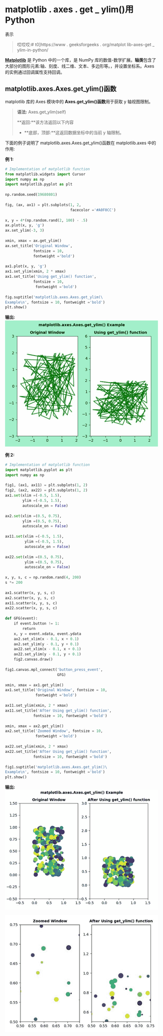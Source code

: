 # matplotlib . axes . get _ ylim()用 Python

表示

> 哎哎哎:# t0]https://www . geeksforgeeks . org/matplot lib-axes-get _ ylim-in-python/

**[Matplotlib](https://www.geeksforgeeks.org/python-introduction-matplotlib/)** 是 Python 中的一个库，是 NumPy 库的数值-数学扩展。**轴类**包含了大部分的图形元素:轴、刻度、线二维、文本、多边形等。，并设置坐标系。Axes 的实例通过回调属性支持回调。

## matplotlib.axes.Axes.get_ylim()函数

matplotlib 库的 Axes 模块中的 **Axes.get_ylim()函数**用于获取 y 轴视图限制。

> **语法:** Axes.get_ylim(self)
> 
> **返回:**该方法返回以下内容
> 
> *   **底部，顶部:**这返回数据坐标中的当前 y 轴限制。

下面的例子说明了 matplotlib.axes.Axes.get_ylim()函数在 matplotlib.axes 中的作用:

**例 1:**

```py
# Implementation of matplotlib function
from matplotlib.widgets import Cursor
import numpy as np
import matplotlib.pyplot as plt

np.random.seed(19680801)

fig, (ax, ax1) = plt.subplots(1, 2,
                              facecolor ='#A0F0CC')

x, y = 4*(np.random.rand(2, 100) - .5)
ax.plot(x, y, 'g')
ax.set_ylim(-3, 3)

xmin, xmax = ax.get_ylim()
ax.set_title('Original Window', 
             fontsize = 10,
             fontweight ='bold')

ax1.plot(x, y, 'g')
ax1.set_ylim(xmin, 2 * xmax)
ax1.set_title('Using get_ylim() function',
             fontsize = 10, 
              fontweight ='bold')

fig.suptitle('matplotlib.axes.Axes.get_ylim(\
Example\n', fontsize = 10, fontweight ='bold')
plt.show()
```

**输出:**
![](img/590532dec10444f5cd44850fd456b457.png)

**例 2:**

```py
# Implementation of matplotlib function
import matplotlib.pyplot as plt
import numpy as np

fig1, (ax1, ax11) = plt.subplots(1, 2)
fig2, (ax2, ax22) = plt.subplots(1, 2)
ax1.set(xlim =(-0.5, 1.5), 
        ylim =(-0.5, 1.5), 
        autoscale_on = False)

ax2.set(xlim =(0.5, 0.75), 
        ylim =(0.5, 0.75), 
        autoscale_on = False)

ax11.set(xlim =(-0.5, 1.5),
         ylim =(-0.5, 1.5), 
         autoscale_on = False)

ax22.set(xlim =(0.5, 0.75), 
         ylim =(0.5, 0.75), 
         autoscale_on = False)

x, y, s, c = np.random.rand(4, 200)
s *= 200

ax1.scatter(x, y, s, c)
ax2.scatter(x, y, s, c)
ax11.scatter(x, y, s, c)
ax22.scatter(x, y, s, c)

def GFG(event):
    if event.button != 1:
        return
    x, y = event.xdata, event.ydata
    ax2.set_xlim(x - 0.1, x + 0.1)
    ax2.set_ylim(y - 0.1, y + 0.1)
    ax22.set_xlim(x - 0.1, x + 0.1)
    ax22.set_ylim(y - 0.1, y + 0.1)
    fig2.canvas.draw()

fig1.canvas.mpl_connect('button_press_event',
                        GFG)  

xmin, xmax = ax1.get_ylim()
ax1.set_title('Original Window', fontsize = 10,
              fontweight ='bold')

ax11.set_ylim(xmin, 2 * xmax)
ax11.set_title('After Using get_ylim() function',
             fontsize = 10, fontweight ='bold')

xmin, xmax = ax2.get_ylim()
ax2.set_title('Zoomed Window', fontsize = 10,
              fontweight ='bold')

ax22.set_ylim(xmin, 2 * xmax)
ax22.set_title('After Using get_ylim() function',
             fontsize = 10, fontweight ='bold')

fig1.suptitle('matplotlib.axes.Axes.get_ylim()\
Example\n', fontsize = 10, fontweight ='bold')
plt.show()
```

**输出:**
![](img/428a4f3c2842e0af308289d3a9366c39.png)

![](img/4ea7aacea815301a599c3d1402457150.png)